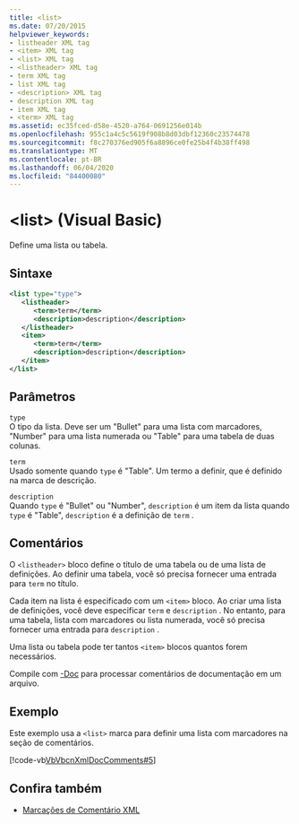 ```yaml
---
title: <list>
ms.date: 07/20/2015
helpviewer_keywords:
- listheader XML tag
- <item> XML tag
- <list> XML tag
- <listheader> XML tag
- term XML tag
- list XML tag
- <description> XML tag
- description XML tag
- item XML tag
- <term> XML tag
ms.assetid: ec35fced-d58e-4520-a764-0691256e014b
ms.openlocfilehash: 955c1a4c5c5619f908b8d03dbf12360c23574478
ms.sourcegitcommit: f8c270376ed905f6a8896ce0fe25b4f4b38ff498
ms.translationtype: MT
ms.contentlocale: pt-BR
ms.lasthandoff: 06/04/2020
ms.locfileid: "84400080"
---
```

# <a name="list-visual-basic"></a>\<list> (Visual Basic)
Define uma lista ou tabela.  
  
## <a name="syntax"></a>Sintaxe  
  
```xml  
<list type="type">  
   <listheader>  
      <term>term</term>  
      <description>description</description>  
   </listheader>  
   <item>  
      <term>term</term>  
      <description>description</description>  
   </item>  
</list>  
```  
  
## <a name="parameters"></a>Parâmetros  
 `type`  
 O tipo da lista. Deve ser um "Bullet" para uma lista com marcadores, "Number" para uma lista numerada ou "Table" para uma tabela de duas colunas.  
  
 `term`  
 Usado somente quando `type` é "Table". Um termo a definir, que é definido na marca de descrição.  
  
 `description`  
 Quando `type` é "Bullet" ou "Number", `description` é um item da lista quando `type` é "Table", `description` é a definição de `term` .  
  
## <a name="remarks"></a>Comentários  
 O `<listheader>` bloco define o título de uma tabela ou de uma lista de definições. Ao definir uma tabela, você só precisa fornecer uma entrada para `term` no título.  
  
 Cada item na lista é especificado com um `<item>` bloco. Ao criar uma lista de definições, você deve especificar `term` e `description` . No entanto, para uma tabela, lista com marcadores ou lista numerada, você só precisa fornecer uma entrada para `description` .  
  
 Uma lista ou tabela pode ter tantos `<item>` blocos quantos forem necessários.  
  
 Compile com [-Doc](../../reference/command-line-compiler/doc.md) para processar comentários de documentação em um arquivo.  
  
## <a name="example"></a>Exemplo  
 Este exemplo usa a `<list>` marca para definir uma lista com marcadores na seção de comentários.  
  
 [!code-vb[VbVbcnXmlDocComments#5](~/samples/snippets/visualbasic/VS_Snippets_VBCSharp/VbVbcnXmlDocComments/VB/Class1.vb#5)]  
  
## <a name="see-also"></a>Confira também

- [Marcações de Comentário XML](index.md)
